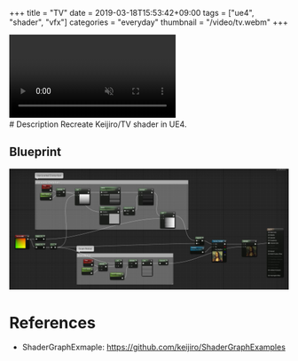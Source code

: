 +++
title = "TV"
date = 2019-03-18T15:53:42+09:00
tags = ["ue4", "shader", "vfx"]
categories = "everyday"
thumbnail = "/video/tv.webm"
+++

<div class="image">
<video playsinline autoplay muted loop id="vid" src="/video/tv.webm" type="video/webm" style="max-width: 640px;">
</div>

<div class="description">
# Description
Recreate Keijiro/TV shader in UE4.

## Blueprint
<img src="/img/ue4/BP_tv.jpg">

# References
- ShaderGraphExmaple: https://github.com/keijiro/ShaderGraphExamples